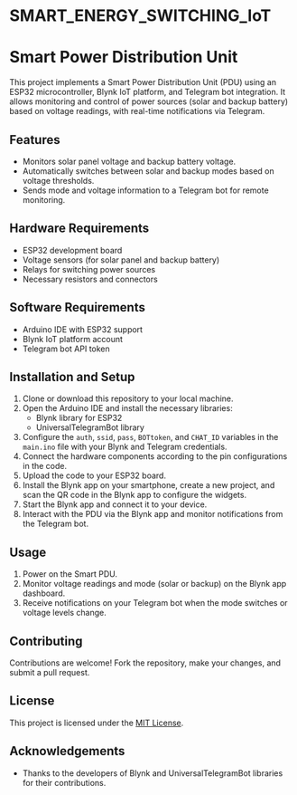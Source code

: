 # SMART_ENERGY_SWITCHING_IoT

# Smart Power Distribution Unit

This project implements a Smart Power Distribution Unit (PDU) using an ESP32 microcontroller, Blynk IoT platform, and Telegram bot integration. It allows monitoring and control of power sources (solar and backup battery) based on voltage readings, with real-time notifications via Telegram.

## Features

- Monitors solar panel voltage and backup battery voltage.
- Automatically switches between solar and backup modes based on voltage thresholds.
- Sends mode and voltage information to a Telegram bot for remote monitoring.

## Hardware Requirements

- ESP32 development board
- Voltage sensors (for solar panel and backup battery)
- Relays for switching power sources
- Necessary resistors and connectors

## Software Requirements

- Arduino IDE with ESP32 support
- Blynk IoT platform account
- Telegram bot API token

## Installation and Setup

1. Clone or download this repository to your local machine.
2. Open the Arduino IDE and install the necessary libraries:
   - Blynk library for ESP32
   - UniversalTelegramBot library
3. Configure the `auth`, `ssid`, `pass`, `BOTtoken`, and `CHAT_ID` variables in the `main.ino` file with your Blynk and Telegram credentials.
4. Connect the hardware components according to the pin configurations in the code.
5. Upload the code to your ESP32 board.
6. Install the Blynk app on your smartphone, create a new project, and scan the QR code in the Blynk app to configure the widgets.
7. Start the Blynk app and connect it to your device.
8. Interact with the PDU via the Blynk app and monitor notifications from the Telegram bot.

## Usage

1. Power on the Smart PDU.
2. Monitor voltage readings and mode (solar or backup) on the Blynk app dashboard.
3. Receive notifications on your Telegram bot when the mode switches or voltage levels change.

## Contributing

Contributions are welcome! Fork the repository, make your changes, and submit a pull request.

## License

This project is licensed under the [MIT License](LICENSE).

## Acknowledgements

- Thanks to the developers of Blynk and UniversalTelegramBot libraries for their contributions.
